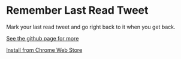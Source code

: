 Remember Last Read Tweet
=============

Mark your last read tweet and go right back to it when you get back.

[See the github page for more](http://trufa.github.com/Remember-Last-Read-Tweet/)

[Install from Chrome Web Store](https://chrome.google.com/webstore/detail/remember-last-read-tweet/fnfjecnchnojlpniikiibnglpbonimnb)
